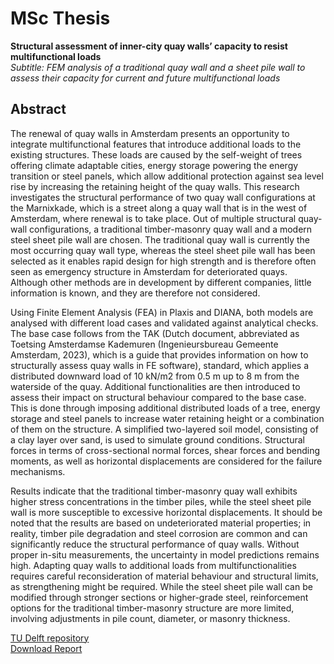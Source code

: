 # MSc Thesis
**Structural assessment of inner-city quay walls’ capacity to resist multifunctional loads**  
_Subtitle: FEM analysis of a traditional quay wall and a sheet pile wall to assess their capacity for current and future multifunctional loads_

## Abstract
The renewal of quay walls in Amsterdam presents an opportunity to integrate multifunctional features that introduce additional loads to the existing structures. These loads are caused by the self-weight of trees offering climate adaptable cities, energy storage powering the energy transition or steel panels, which allow additional protection against sea level rise by increasing the retaining height of the quay walls. This research investigates the structural performance of two quay wall configurations at the Marnixkade, which is a street along a quay wall that is in the west of Amsterdam, where renewal is to take place. Out of multiple structural quay-wall configurations, a traditional timber-masonry quay wall and a modern steel sheet pile wall are chosen. The traditional quay wall is currently the most occurring quay wall type, whereas the steel sheet pile wall has been selected as it enables rapid design for high strength and is therefore often seen as emergency structure in Amsterdam for deteriorated quays. Although other methods are in development by different companies, little information is known, and they are therefore not considered.

Using Finite Element Analysis (FEA) in Plaxis and DIANA, both models are analysed with different load cases and validated against analytical checks. The base case follows from the TAK (Dutch document, abbreviated as Toetsing Amsterdamse Kademuren (Ingenieursbureau Gemeente Amsterdam, 2023), which is a guide that provides information on how to structurally assess quay walls in FE software), standard, which applies a distributed downward load of 10 kN/m2 from 0.5 m up to 8 m from the waterside of the quay. Additional functionalities are then introduced to assess their impact on structural behaviour compared to the base case. This is done through imposing additional distributed loads of a tree, energy storage and steel panels to increase water retaining height or a combination of them on the structure. A simplified two-layered soil model, consisting of a clay layer over sand, is used to simulate ground conditions. Structural forces in terms of cross-sectional normal forces, shear forces and bending moments, as well as horizontal displacements are considered for the failure mechanisms.

Results indicate that the traditional timber-masonry quay wall exhibits higher stress concentrations in the timber piles, while the steel sheet pile wall is more susceptible to excessive horizontal displacements. It should be noted that the results are based on undeteriorated material properties; in reality, timber pile degradation and steel corrosion are common and can significantly reduce the structural performance of quay walls. Without proper in-situ measurements, the uncertainty in model predictions remains high. Adapting quay walls to additional loads from multifunctionalities requires careful reconsideration of material behaviour and structural limits, as strengthening might be required. While the steel sheet pile wall can be modified through stronger sections or higher-grade steel, reinforcement options for the traditional timber-masonry structure are more limited, involving adjustments in pile count, diameter, or masonry thickness.

[TU Delft repository](https://resolver.tudelft.nl/uuid:8d37d208-a79f-44ad-afab-bcc5258d735fm)  
[Download Report](navanvliet/book/Education/MSc/MScThesis_NAvanVliet_4952669.pdf)